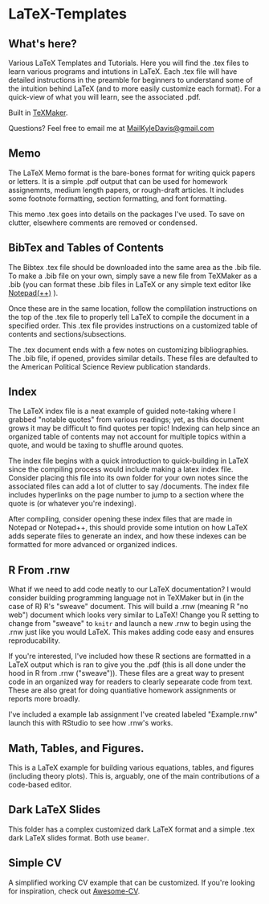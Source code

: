 # LaTeX-Templates

## What's here?
Various LaTeX Templates and Tutorials. Here you will find the .tex files to learn various programs and intutions in LaTeX. Each .tex file will have detailed instructions in the preamble for beginners to understand some of the intuition behind LaTeX (and to more easily customize each format). For a quick-view of what you will learn, see the associated .pdf. 

Built in [TeXMaker](http://www.xm1math.net/texmaker/). 

Questions? Feel free to email me at MailKyleDavis@gmail.com

## Memo
The LaTeX Memo format is the bare-bones format for writing quick papers or letters. It is a simple .pdf output that can be used for homework assignemnts, medium length papers, or rough-draft articles. It includes some footnote formatting, section formatting, and font formatting. 

This memo .tex goes into details on the packages I've used. To save on clutter, elsewhere comments are removed or condensed.

## BibTex and Tables of Contents
The Bibtex .tex file should be downloaded into the same area as the .bib file. To make a .bib file on your own, simply save a new file from TeXMaker as a .bib (you can format these .bib files in LaTeX or any simple text editor like [Notepad(++)](https://notepad-plus-plus.org/) ). 

Once these are in the same location, follow the complilation instructions on the top of the .tex file to properly tell LaTeX to compile the document in a specified order. This .tex file provides instructions on a customized table of contents and sections/subsections. 

The .tex document ends with a few notes on customizing bibliographies. The .bib file, if opened, provides similar details. These files are defaulted to the American Political Science Review publication standards. 

## Index 
The LaTeX index file is a neat example of guided note-taking where I grabbed "notable quotes" from various readings; yet, as this document grows it may be difficult to find quotes per topic! Indexing can help since an organized table of contents may not account for multiple topics within a quote, and would be taxing to shuffle around quotes. 

The index file begins with a quick introduction to quick-building in LaTeX since the compiling process would include making a latex index file. Consider placing this file into its own folder for your own notes since the associated files can add a lot of clutter to say /documents. The index file includes hyperlinks on the page number to jump to a section where the quote is (or whatever you're indexing). 

After compiling, consider opening these index files that are made in Notepad or Notepad++, this should provide some intution on how LaTeX adds seperate files to generate an index, and how these indexes can be formatted for more advanced or organized indices. 

## R From .rnw
What if we need to add code neatly to our LaTeX documentation? I would consider building programming language not in TeXMaker but in (in the case of R) R's "sweave" document. This will build a .rnw (meaning R "no web") document which looks very similar to LaTeX! Change you R setting to change from "sweave" to `knitr` and launch a new .rnw to begin using the .rnw just like you would LaTeX. This makes adding code easy and ensures reproducability. 

If you're interested, I've included how these R sections are formatted in a LaTeX output which is ran to give you the .pdf (this is all done under the hood in R from .rnw ("sweave")). These files are a great way to present code in an organized way for readers to clearly sepearate code from text. These are also great for doing quantiative homework assignments or reports more broadly. 

I've included a example lab assignment I've created labeled "Example.rnw" launch this with RStudio to see how .rnw's works.

## Math, Tables, and Figures.
This is a LaTeX example for building various equations, tables, and figures (including theory plots). This is, arguably, one of the main contributions of a code-based editor. 

## Dark LaTeX Slides
This folder has a complex customized dark LaTeX format and a simple .tex dark LaTeX slides format. Both use `beamer`.

## Simple CV
A simplified working CV example that can be customized. If you're looking for inspiration, check out [Awesome-CV](https://github.com/posquit0/Awesome-CV).
